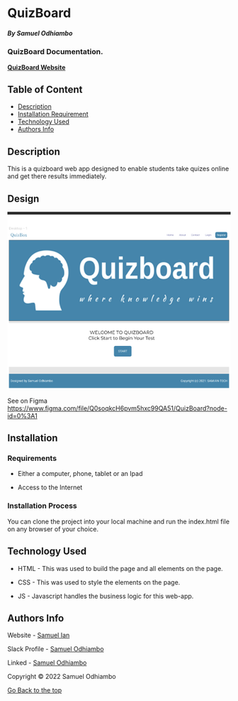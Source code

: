# QuizBoard
##### By Samuel Odhiambo 
### QuizBoard Documentation.

**<a href="https://samuelodhiambo.github.io/QuizBoard/">QuizBoard Website</a>**

## Table of Content

+ [Description](#description)
+ [Installation Requirement](#Installation)
+ [Technology Used](#technology-used)
+ [Authors Info](#author-Info)

## Description
<p>This is a quizboard web app designed to enable students take quizes online and get there results immediately.</p>

## Design

<img src="images/Design.png" alt="Design">

See on Figma https://www.figma.com/file/Q0soqkcH6pvm5hxc99QA51/QuizBoard?node-id=0%3A1

## Installation

### Requirements

* Either a computer, phone, tablet or an Ipad

* Access to the Internet

### Installation Process
<p>You can clone the project into your local machine and run the index.html file on any browser of your choice. </p>

## Technology Used
* HTML - This was used to build the page and all elements on the page.

* CSS - This was used to style the elements on the page.

* JS - Javascript handles the business logic for this web-app.

## Authors Info

Website - [Samuel Ian](https://sites.google.com/view/samwelian3/contact-me)

Slack Profile - [Samuel Odhiambo](https://moringaclassroom.slack.com/team/U02TPNM66TG)

Linked - [Samuel Odhiambo](https://www.linkedin.com/in/osamwelian3/)

Copyright &copy; 2022 Samuel Odhiambo

[Go Back to the top](#QuizBoard)